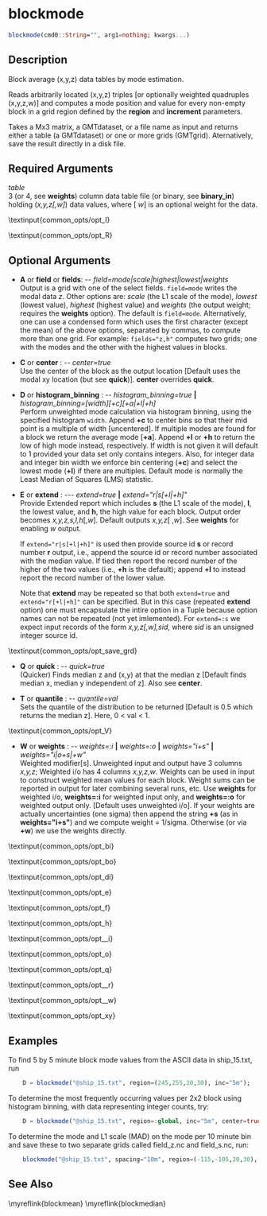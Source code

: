 # blockmode

```julia
blockmode(cmd0::String="", arg1=nothing; kwargs...)
```

Description
-----------

Block average (x,y,z) data tables by mode estimation.

Reads arbitrarily located (x,y,z) triples [or optionally weighted quadruples (x,y,z,w)] and computes
a mode position and value for every non-empty block in a grid region defined by the **region** and **increment** parameters.

Takes a Mx3 matrix, a GMTdataset, or a file name as input and returns either a table (a GMTdataset) or one or more
grids (GMTgrid). Aternatively, save the result directly in a disk file.

Required Arguments
------------------

*table*\
    3 (or 4, see **weights**) column data table file (or binary, see **binary_in**) holding (*x,y,z[,w]*)
    data values, where [ *w*] is an optional weight for the data.

\textinput{common_opts/opt_I}

\textinput{common_opts/opt_R}

Optional Arguments
------------------

- **A** or **field** or **fields**: -- *field=mode|scale|highest|lowest|weights*\
    Output is a grid with one of the select fields. `field=mode` writes the modal data *z*. Other options are:
    *scale* (the L1 scale of the mode), *lowest* (lowest value), *highest* (highest value) and *weights* (the output weight;
    requires the **weights** option). The default is `field=mode`. Alternatively, one can use a condensed
    form which uses the first character (except the mean) of the above options, separated by commas, to compute more than one grid.
    For example: `fields="z,h"` computes two grids; one with the modes and the other with the highest values in blocks.

- **C** or **center** : -- *center=true*\
    Use the center of the block as the output location [Default uses the modal xy location (but see **quick**)].
    **center** overrides **quick**.

- **D** or **histogram_binning** : -- *histogram_binning=true* **|** *histogram_binning=[width][+c][+a|+l|+h]*\
    Perform unweighted mode calculation via histogram binning, using the specified histogram `width`. Append **+c**
    to center bins so that their mid point is a multiple of width [uncentered]. If multiple modes are found for a block
    we return the average mode [**+a**]. Append **+l** or **+h** to return the low of high mode instead, respectively. If width
    is not given it will default to 1 provided your data set only contains integers. Also, for integer data and integer
    bin width we enforce bin centering (**+c**) and select the lowest mode (**+l**) if there are multiples.
    Default mode is normally the Least Median of Squares (LMS) statistic.

- **E** or **extend** : --- *extend=true* **|** *extend="r|s[+l|+h]"*\
    Provide Extended report which includes **s** (the L1 scale of the mode),
    **l**, the lowest value, and **h**, the high value for each block. Output order becomes *x,y,z,s,l,h*[,*w*]. Default outputs
    *x,y,z*[ ,*w*]. See **weights** for enabling *w* output.

    If `extend="r|s[+l|+h]"` is used then provide source id **s** or record number **r** output, i.e., append the
    source id or record number associated with the median value. If tied then report the record number of the higher
    of the two values (i.e., **+h** is the default); append **+l** to instead report the record number of the lower value.

    Note that **extend** may be repeated so that both `extend=true` and `extend="r[+l|+h]"` can be specified.
    But in this case (repeated **extend** option) one must encapsulate the intire option in a Tuple because
    option names can not be repeated (not yet imlemented).
    For `extend=:s` we expect input records of the form *x,y,z[,w],sid*, where *sid* is an unsigned integer source id.

\textinput{common_opts/opt_save_grd}

- **Q** or **quick** : -- *quick=true*\
    (Quicker) Finds median z and (x,y) at that the median z [Default finds median x, median y independent of z].
    Also see **center**.

- **T** or **quantile** : -- *quantile=val*\
    Sets the quantile of the distribution to be returned [Default is 0.5 which returns the median z]. Here, 0 < val < 1.

\textinput{common_opts/opt_V}

- **W** or **weights** : -- *weights=:i* **|** *weights=:o* **|** *weights="i+s"* **|** *weights="i|o+s|+w"*\
    Weighted modifier[s]. Unweighted input and output have 3 columns *x,y,z*; Weighted i/o has 4 columns *x,y,z,w*.
    Weights can be used in input to construct weighted mean values for each block. Weight sums can be reported in
    output for later combining several runs, etc. Use **weights** for weighted i/o, **weights=:i** for weighted
    input only, and **weights=:o** for weighted output only. [Default uses unweighted i/o]. If your weights are
    actually uncertainties (one sigma) then append the string **+s** (as in **weights="i+s"**) and we compute
    weight = 1/sigma. Otherwise (or via **+w**) we use the weights directly.

\textinput{common_opts/opt_bi}

\textinput{common_opts/opt_bo}

\textinput{common_opts/opt_di}

\textinput{common_opts/opt_e}

\textinput{common_opts/opt_f}

\textinput{common_opts/opt_h}

\textinput{common_opts/opt__i}

\textinput{common_opts/opt_o}

\textinput{common_opts/opt_q}

\textinput{common_opts/opt__r}

\textinput{common_opts/opt__w}

\textinput{common_opts/opt_xy}


Examples
--------

To find 5 by 5 minute block mode values from the ASCII data in ship_15.txt, run

```julia
    D = blockmode("@ship_15.txt", region=(245,255,20,30), inc="5m");
```

To determine the most frequently occurring values per 2x2 block using histogram binning, with data representing integer counts, try:

```julia
    D = blockmode("@ship_15.txt", region=:global, inc="5m", center=true, histogram_binning=true);
```

To determine the mode and L1 scale (MAD) on the mode per 10 minute bin and save these to two separate grids called
field_z.nc and field_s.nc, run:

```julia
    blockmode("@ship_15.txt", spacing="10m", region=(-115,-105,20,30), extend=true, save="field_%s.nc", fields="z,s")
```

See Also
--------

\myreflink{blockmean}
\myreflink{blockmedian}